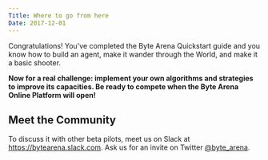 ```yaml
---
Title: Where to go from here
Date: 2017-12-01
---
```


Congratulations! You've completed the Byte Arena Quickstart guide and you know how to build an agent, make it wander through the World, and make it a basic shooter.

**Now for a real challenge: implement your own algorithms and strategies to improve its capacities. Be ready to compete when the Byte Arena Online Platform will open!**


## Meet the Community
To discuss it with other beta pilots, meet us on Slack at https://bytearena.slack.com. Ask us for an invite on Twitter [@byte_arena](https://twitter.com/byte_arena).

